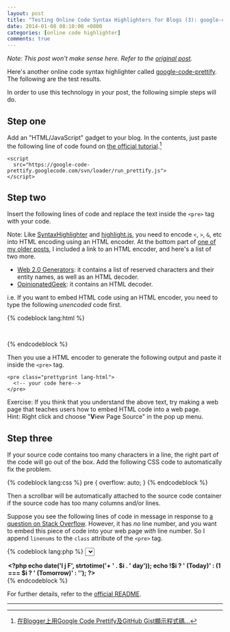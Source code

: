 ```yaml
---
layout: post
title: "Testing Online Code Syntax Highlighters for Blogs (3): google-code-prettify"
date: 2014-01-08 08:10:00 +0800
categories: [online code highlighter]
comments: true
---
```


*Note: This post won't make sense here.  Refer to the
[original post][orig_post].*

<!-- more -->

Here's another online code syntax highlighter called
[google-code-prettify].  The following are the test results.

In order to use this technology in your post, the following simple
steps will do.

Step one
---

Add an "HTML/JavaScript" gadget to your blog.  In the contents, just
paste the following line of code found on
[the official tutorial][tut].[^blogger_cb]

    <script
      src="https://google-code-prettify.googlecode.com/svn/loader/run_prettify.js">
    </script>

Step two
---

Insert the following lines of code and replace the text inside the
`<pre>` tag with your code.

Note: Like [SyntaxHighlighter] and [highlight.js], you need to encode
`<`, `>`, `&`, etc into HTML encoding using an HTML encoder.  At the
bottom part of [one of my older posts][pp], I included a link to an
HTML encoder, and here's a list of two more.

* [Web 2.0 Generators][web2gen]: it contains a list of reserved
    characters and their entity names, as well as an HTML decoder.
* [OpinionatedGeek][og_dec]: it contains an HTML decoder.

i.e. If you want to embed HTML code using an HTML encoder, you need to
type the following *unencoded* code first.

{% codeblock lang:html %}
<pre class="prettyprint lang-html">
  <!-- your code here-->
</pre>
{% endcodeblock %}

Then you use a HTML encoder to generate the following output and paste
it inside the `<pre>` tag.

    <pre class="prettyprint lang-html">
      <!-- your code here-->
    </pre>

Exercise: If you think that you understand the above text, try making
a web page that teaches users how to embed HTML code into a web
page.  
Hint: Right click and choose "**V**iew Page Source" in the pop up
menu.

Step three
---

If your source code contains too many characters in a line, the right
part of the code will go out of the box.  Add the following CSS code
to automatically fix the problem.

{% codeblock lang:css %}
pre {
  overflow: auto;
}
{% endcodeblock %}

Then a scrollbar will be automatically attached to the source code
container if the source code has too many columns and/or lines.

Suppose you see the following lines of code in message in response to
[a question on Stack Overflow][so20977752].  However, it has *no* line
number, and you want to embed this piece of code into your web page
*with* line number.  So I append `linenums` to the `class` attribute
of the `<pre>` tag.

{% codeblock lang:php %}
<select>

<?php for ($i = date('G') < 17 ? 0 : 1; $i <= 2; ++$i) { ?>

  <optgroup label="<?php echo date('l j F', strtotime('+ ' . $i . ' day')); echo !$i ? ' (Today)' : (1 === $i ? ' (Tomorrow)' : ''); ?>">

    <?php for ($n = 9; $n < 16; $n += 2) { if ($i || date('G', strtotime('+ 15 minutes')) < $n + 2) { ?>

      <option><?php echo str_pad($n, 2, '0', STR_PAD_LEFT); ?>:00 - <?php echo str_pad($n + 2, 2, '0'); ?>:00</option>

    <?php } } ?>

  </optgroup>

<?php } ?>

</select>
{% endcodeblock %}

For further details, refer to the [official README][doc].

---
[^blogger_cb]:
    [在Blogger上用Google Code Prettify及GitHub Gist顯示程式碼...][fn1]

[orig_post]: http://blogue-un.blogspot.hk/2014/01/testing-code-syntax-highlighters-for_8.html
[google-code-prettify]: https://code.google.com/p/google-code-prettify/
[tut]: https://code.google.com/p/google-code-prettify/wiki/GettingStarted
[fn1]: http://andmobiz.blogspot.hk/2013/05/blogger-google-code-prettify-github-gist.html
[SyntaxHighlighter]: http://alexgorbatchev.com/SyntaxHighlighter/
[highlight.js]: http://highlightjs.org/
[pp]: http://blogue-un.blogspot.hk/2014/01/testing-syntaxhighlighter_5977.html
[web2gen]: http://www.web2generators.com/html/entities
[og_dec]: http://www.opinionatedgeek.com/DotNet/Tools/HTMLEncode/Default.aspx
[so20977752]: http://stackoverflow.com/q/20977752/ "PHP select box with multiple options in of times and dates"
[doc]: http://google-code-prettify.googlecode.com/svn/trunk/README.html
